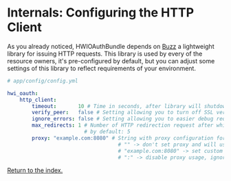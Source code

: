 Internals: Configuring the HTTP Client
======================================
As you already noticed, HWIOAuthBundle depends on [Buzz](https://github.com/kriswallsmith/Buzz)
a lightweight library for issuing HTTP requests. This library is used by every of the resource
owners, it's pre-configured by default, but you can adjust some settings of this library to
reflect requirements of your environment.

```yaml
# app/config/config.yml

hwi_oauth:
    http_client:
        timeout:       10 # Time in seconds, after library will shutdown request, by default: 5
        verify_peer:   false # Setting allowing you to turn off SSL verification, by default: true
        ignore_errors: false # Setting allowing you to easier debug request errors, by default: true
        max_redirects: 1 # Number of HTTP redirection request after which library will shutdown request,
                         # by default: 5
        proxy: "example.com:8080" # String with proxy configuration for cURL connections, ignored by default.
                                    # "" -> don't set proxy and will use proxy system
                                    # "example.com:8080" -> set custom proxy
                                    # ":" -> disable proxy usage, ignoring also proxy system and ENVIRONMENT variables
```

[Return to the index.](../index.md)
